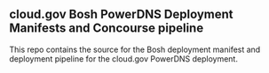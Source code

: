 ## cloud.gov Bosh PowerDNS Deployment Manifests and Concourse pipeline

This repo contains the source for the Bosh deployment manifest and deployment pipeline for the cloud.gov PowerDNS deployment.
